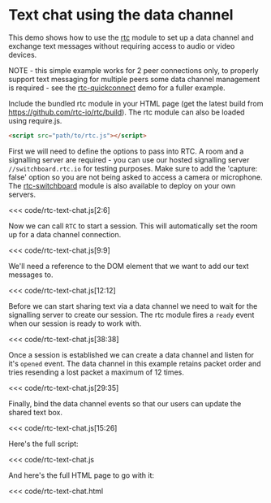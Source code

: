 # Text chat using the data channel

This demo shows how to use the [rtc](https://github.com/rtc-io/rtc) module to set up a data channel and exchange text messages without requiring access to audio or video devices.

NOTE - this simple example works for 2 peer connections only, to properly support text messaging for multiple peers some data channel management is required - see the [rtc-quickconnect](https://github.com/rtc-io/rtcio-demo-quickconnect) demo for a fuller example.

Include the bundled rtc module in your HTML page (get the latest build from https://github.com/rtc-io/rtc/build). The rtc module can also be loaded using require.js.

```html
<script src="path/to/rtc.js"></script>
```
First we will need to define the options to pass into RTC. A room and a signalling server are required - you can use our hosted signalling server `//switchboard.rtc.io` for testing purposes. Make sure to add the 'capture: false' option so you are not being asked to access a camera or microphone. The [rtc-switchboard](module-rtc-switchboard.html) module is also available to deploy on your own servers.

<<< code/rtc-text-chat.js[2:6]

Now we can call `RTC` to start a session. This will automatically set the room up for a data channel connection.

<<< code/rtc-text-chat.js[9:9]

We'll need a reference to the DOM element that we want to add our text messages to.

<<< code/rtc-text-chat.js[12:12]

Before we can start sharing text via a data channel we need to wait for the signalling server to create our session. The rtc module fires a `ready` event when our session is ready to work with.

<<< code/rtc-text-chat.js[38:38]

Once a session is established we can create a data channel and listen for it's `opened` event. The data channel in this example retains packet order and tries resending a lost packet a maximum of 12 times.

<<< code/rtc-text-chat.js[29:35]

Finally, bind the data channel events so that our users can update the shared text box.

<<< code/rtc-text-chat.js[15:26]

Here's the full script:

<<< code/rtc-text-chat.js

And here's the full HTML page to go with it:

<<< code/rtc-text-chat.html